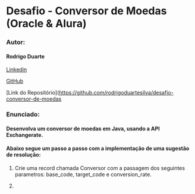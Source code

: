 # Desafio - Conversor de Moedas (Oracle & Alura)

### Autor:

#### Rodrigo Duarte

[Linkedin](https://www.linkedin.com/in/rodrigoduar-te/)

[GitHub](https://github.com/rodrigoduartesilva/)

[Link do Repositório](https://github.com/rodrigoduartesilva/desafio-conversor-de-moedas

### Enunciado:

#### Desenvolva um conversor de moedas em Java, usando a API Exchangerate.

#### Abaixo segue um passo a passo com a implementação de uma sugestão de resolução:

1. Crie uma record chamada Conversor com a passagem dos seguintes parametros: base_code, target_code e conversion_rate.

2. 